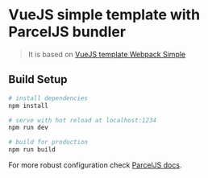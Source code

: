 # VueJS simple template with ParcelJS bundler

> It is based on [VueJS template Webpack Simple](https://github.com/vuejs-templates/webpack-simple/tree/master/template)

## Build Setup

``` bash
# install dependencies
npm install

# serve with hot reload at localhost:1234
npm run dev

# build for production
npm run build
```

For more robust configuration check [ParcelJS docs](https://en.parceljs.org/getting_started.html).
